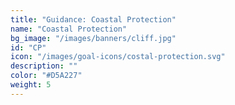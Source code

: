 ```yaml
---
title: "Guidance: Coastal Protection"
name: "Coastal Protection"
bg_image: "/images/banners/cliff.jpg"
id: "CP"
icon: "/images/goal-icons/costal-protection.svg"
description: ""
color: "#D5A227"
weight: 5
---
```

